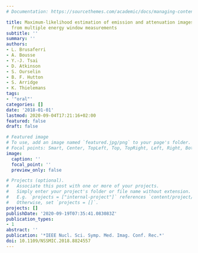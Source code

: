 ```yaml
---
# Documentation: https://sourcethemes.com/academic/docs/managing-content/

title: Maximum-likelihood estimation of emission and attenuation images in 3D PET
  from multiple energy window measurements
subtitle: ''
summary: ''
authors:
- L. Brusaferri
- A. Bousse
- Y.-J. Tsai
- D. Atkinson
- S. Ourselin
- B. F. Hutton
- S. Arridge
- K. Thielemans
tags:
- '"oral"'
categories: []
date: '2018-01-01'
lastmod: 2020-09-04T17:21:16+02:00
featured: false
draft: false

# Featured image
# To use, add an image named `featured.jpg/png` to your page's folder.
# Focal points: Smart, Center, TopLeft, Top, TopRight, Left, Right, BottomLeft, Bottom, BottomRight.
image:
  caption: ''
  focal_point: ''
  preview_only: false

# Projects (optional).
#   Associate this post with one or more of your projects.
#   Simply enter your project's folder or file name without extension.
#   E.g. `projects = ["internal-project"]` references `content/project/deep-learning/index.md`.
#   Otherwise, set `projects = []`.
projects: []
publishDate: '2020-09-19T07:35:41.083083Z'
publication_types:
- 1
abstract: ''
publication: '*IEEE Nucl. Sci. Symp. Med. Imag. Conf. Rec.*'
doi: 10.1109/NSSMIC.2018.8824557
---
```

